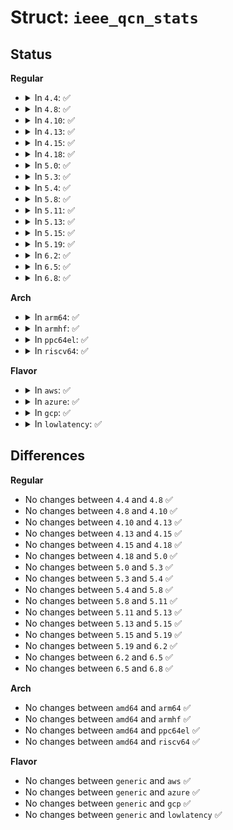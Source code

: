 # Struct: <code>ieee_qcn_stats</code>

## Status
<b>Regular</b>
<ul>
<li>
<details>
<summary>In <code>4.4</code>: ✅</summary>

```c
struct ieee_qcn_stats {
    __u64 rppp_rp_centiseconds[8];
    __u32 rppp_created_rps[8];
};
```
</details>
</li>
<li>
<details>
<summary>In <code>4.8</code>: ✅</summary>

```c
struct ieee_qcn_stats {
    __u64 rppp_rp_centiseconds[8];
    __u32 rppp_created_rps[8];
};
```
</details>
</li>
<li>
<details>
<summary>In <code>4.10</code>: ✅</summary>

```c
struct ieee_qcn_stats {
    __u64 rppp_rp_centiseconds[8];
    __u32 rppp_created_rps[8];
};
```
</details>
</li>
<li>
<details>
<summary>In <code>4.13</code>: ✅</summary>

```c
struct ieee_qcn_stats {
    __u64 rppp_rp_centiseconds[8];
    __u32 rppp_created_rps[8];
};
```
</details>
</li>
<li>
<details>
<summary>In <code>4.15</code>: ✅</summary>

```c
struct ieee_qcn_stats {
    __u64 rppp_rp_centiseconds[8];
    __u32 rppp_created_rps[8];
};
```
</details>
</li>
<li>
<details>
<summary>In <code>4.18</code>: ✅</summary>

```c
struct ieee_qcn_stats {
    __u64 rppp_rp_centiseconds[8];
    __u32 rppp_created_rps[8];
};
```
</details>
</li>
<li>
<details>
<summary>In <code>5.0</code>: ✅</summary>

```c
struct ieee_qcn_stats {
    __u64 rppp_rp_centiseconds[8];
    __u32 rppp_created_rps[8];
};
```
</details>
</li>
<li>
<details>
<summary>In <code>5.3</code>: ✅</summary>

```c
struct ieee_qcn_stats {
    __u64 rppp_rp_centiseconds[8];
    __u32 rppp_created_rps[8];
};
```
</details>
</li>
<li>
<details>
<summary>In <code>5.4</code>: ✅</summary>

```c
struct ieee_qcn_stats {
    __u64 rppp_rp_centiseconds[8];
    __u32 rppp_created_rps[8];
};
```
</details>
</li>
<li>
<details>
<summary>In <code>5.8</code>: ✅</summary>

```c
struct ieee_qcn_stats {
    __u64 rppp_rp_centiseconds[8];
    __u32 rppp_created_rps[8];
};
```
</details>
</li>
<li>
<details>
<summary>In <code>5.11</code>: ✅</summary>

```c
struct ieee_qcn_stats {
    __u64 rppp_rp_centiseconds[8];
    __u32 rppp_created_rps[8];
};
```
</details>
</li>
<li>
<details>
<summary>In <code>5.13</code>: ✅</summary>

```c
struct ieee_qcn_stats {
    __u64 rppp_rp_centiseconds[8];
    __u32 rppp_created_rps[8];
};
```
</details>
</li>
<li>
<details>
<summary>In <code>5.15</code>: ✅</summary>

```c
struct ieee_qcn_stats {
    __u64 rppp_rp_centiseconds[8];
    __u32 rppp_created_rps[8];
};
```
</details>
</li>
<li>
<details>
<summary>In <code>5.19</code>: ✅</summary>

```c
struct ieee_qcn_stats {
    __u64 rppp_rp_centiseconds[8];
    __u32 rppp_created_rps[8];
};
```
</details>
</li>
<li>
<details>
<summary>In <code>6.2</code>: ✅</summary>

```c
struct ieee_qcn_stats {
    __u64 rppp_rp_centiseconds[8];
    __u32 rppp_created_rps[8];
};
```
</details>
</li>
<li>
<details>
<summary>In <code>6.5</code>: ✅</summary>

```c
struct ieee_qcn_stats {
    __u64 rppp_rp_centiseconds[8];
    __u32 rppp_created_rps[8];
};
```
</details>
</li>
<li>
<details>
<summary>In <code>6.8</code>: ✅</summary>

```c
struct ieee_qcn_stats {
    __u64 rppp_rp_centiseconds[8];
    __u32 rppp_created_rps[8];
};
```
</details>
</li>
</ul>
<b>Arch</b>
<ul>
<li>
<details>
<summary>In <code>arm64</code>: ✅</summary>

```c
struct ieee_qcn_stats {
    __u64 rppp_rp_centiseconds[8];
    __u32 rppp_created_rps[8];
};
```
</details>
</li>
<li>
<details>
<summary>In <code>armhf</code>: ✅</summary>

```c
struct ieee_qcn_stats {
    __u64 rppp_rp_centiseconds[8];
    __u32 rppp_created_rps[8];
};
```
</details>
</li>
<li>
<details>
<summary>In <code>ppc64el</code>: ✅</summary>

```c
struct ieee_qcn_stats {
    __u64 rppp_rp_centiseconds[8];
    __u32 rppp_created_rps[8];
};
```
</details>
</li>
<li>
<details>
<summary>In <code>riscv64</code>: ✅</summary>

```c
struct ieee_qcn_stats {
    __u64 rppp_rp_centiseconds[8];
    __u32 rppp_created_rps[8];
};
```
</details>
</li>
</ul>
<b>Flavor</b>
<ul>
<li>
<details>
<summary>In <code>aws</code>: ✅</summary>

```c
struct ieee_qcn_stats {
    __u64 rppp_rp_centiseconds[8];
    __u32 rppp_created_rps[8];
};
```
</details>
</li>
<li>
<details>
<summary>In <code>azure</code>: ✅</summary>

```c
struct ieee_qcn_stats {
    __u64 rppp_rp_centiseconds[8];
    __u32 rppp_created_rps[8];
};
```
</details>
</li>
<li>
<details>
<summary>In <code>gcp</code>: ✅</summary>

```c
struct ieee_qcn_stats {
    __u64 rppp_rp_centiseconds[8];
    __u32 rppp_created_rps[8];
};
```
</details>
</li>
<li>
<details>
<summary>In <code>lowlatency</code>: ✅</summary>

```c
struct ieee_qcn_stats {
    __u64 rppp_rp_centiseconds[8];
    __u32 rppp_created_rps[8];
};
```
</details>
</li>
</ul>

## Differences
<b>Regular</b>
<ul>
<li>
No changes between <code>4.4</code> and <code>4.8</code> ✅
</li>
<li>
No changes between <code>4.8</code> and <code>4.10</code> ✅
</li>
<li>
No changes between <code>4.10</code> and <code>4.13</code> ✅
</li>
<li>
No changes between <code>4.13</code> and <code>4.15</code> ✅
</li>
<li>
No changes between <code>4.15</code> and <code>4.18</code> ✅
</li>
<li>
No changes between <code>4.18</code> and <code>5.0</code> ✅
</li>
<li>
No changes between <code>5.0</code> and <code>5.3</code> ✅
</li>
<li>
No changes between <code>5.3</code> and <code>5.4</code> ✅
</li>
<li>
No changes between <code>5.4</code> and <code>5.8</code> ✅
</li>
<li>
No changes between <code>5.8</code> and <code>5.11</code> ✅
</li>
<li>
No changes between <code>5.11</code> and <code>5.13</code> ✅
</li>
<li>
No changes between <code>5.13</code> and <code>5.15</code> ✅
</li>
<li>
No changes between <code>5.15</code> and <code>5.19</code> ✅
</li>
<li>
No changes between <code>5.19</code> and <code>6.2</code> ✅
</li>
<li>
No changes between <code>6.2</code> and <code>6.5</code> ✅
</li>
<li>
No changes between <code>6.5</code> and <code>6.8</code> ✅
</li>
</ul>
<b>Arch</b>
<ul>
<li>
No changes between <code>amd64</code> and <code>arm64</code> ✅
</li>
<li>
No changes between <code>amd64</code> and <code>armhf</code> ✅
</li>
<li>
No changes between <code>amd64</code> and <code>ppc64el</code> ✅
</li>
<li>
No changes between <code>amd64</code> and <code>riscv64</code> ✅
</li>
</ul>
<b>Flavor</b>
<ul>
<li>
No changes between <code>generic</code> and <code>aws</code> ✅
</li>
<li>
No changes between <code>generic</code> and <code>azure</code> ✅
</li>
<li>
No changes between <code>generic</code> and <code>gcp</code> ✅
</li>
<li>
No changes between <code>generic</code> and <code>lowlatency</code> ✅
</li>
</ul>
